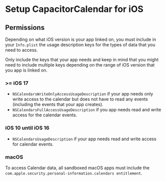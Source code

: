 # Setup CapacitorCalendar for iOS

## Permissions

Depending on what iOS version is your app linked on, you must include in your `Info.plist` the usage description keys 
for the types of data that you need to access.

Only include the keys that your app needs and keep in mind that you might need to include multiple keys depending on the
range of iOS version that you app is linked on.

### \>= iOS 17

* `NSCalendarsWriteOnlyAccessUsageDescription` if your app needs only write access to the calendar but does not have to
read any events (including the events that your app creates).
* `NSCalendarsFullAccessUsageDescription` if you app needs read and write access for the calendar events.

### iOS 10 until iOS 16

* `NSCalendarsUsageDescription` if your app needs read and write access for calendar events.

### macOS

To access Calendar data, all sandboxed macOS apps must include the `com.apple.security.personal-information.calendars entitlement`.